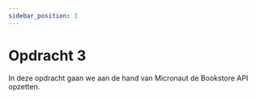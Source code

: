 ```yaml
---
sidebar_position: 3
---
```


# Opdracht 3
In deze opdracht gaan we aan de hand van Micronaut de Bookstore API opzetten.
